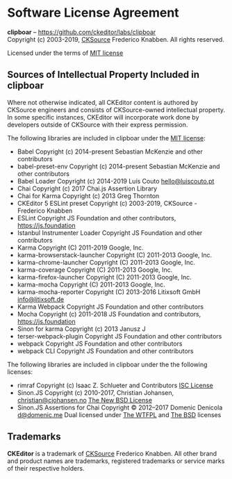 Software License Agreement
==========================

**clipboar** – https://github.com/ckeditor/labs/clipboar <br>
Copyright (c) 2003-2019, [CKSource](http://cksource.com) Frederico Knabben. All rights reserved.

Licensed under the terms of [MIT license](https://opensource.org/licenses/MIT)

Sources of Intellectual Property Included in clipboar
-----------------------------------------------------

Where not otherwise indicated, all CKEditor content is authored by CKSource engineers and consists of CKSource-owned intellectual property. In some specific instances, CKEditor will incorporate work done by developers outside of CKSource with their express permission.

The following libraries are included in clipboar under the [MIT license](https://opensource.org/licenses/MIT):
- Babel Copyright (c) 2014-present Sebastian McKenzie and other contributors
- babel-preset-env Copyright (c) 2014-present Sebastian McKenzie and other contributors
- Babel Loader Copyright (c) 2014-2019 Luís Couto <hello@luiscouto.pt>
- Chai Copyright (c) 2017 Chai.js Assertion Library
- Chai for Karma Copyright (c) 2013 Greg Thornton
- CKEditor 5 ESLint preset Copyright (c) 2003-2019, CKSource - Frederico Knabben
- ESLint Copyright JS Foundation and other contributors, https://js.foundation
- Istanbul Instrumenter Loader Copyright JS Foundation and other contributors
- Karma Copyright (C) 2011-2019 Google, Inc.
- karma-browserstack-launcher Copyright (C) 2011-2013 Google, Inc.
- karma-chrome-launcher Copyright (C) 2011-2013 Google, Inc.
- karma-coverage Copyright (C) 2011-2013 Google, Inc.
- karma-firefox-launcher Copyright (C) 2011-2013 Google, Inc.
- karma-mocha Copyright (C) 2011-2013 Google, Inc.
- karma-mocha-reporter Copyright (C) 2013-2016 Litixsoft GmbH <info@litixsoft.de>
- Karma Webpack Copyright JS Foundation and other contributors
- Mocha Copyright (c) 2011-2018 JS Foundation and contributors, https://js.foundation
- Sinon for karma Copyright (c) 2013 Janusz J
- terser-webpack-plugin Copyright JS Foundation and other contributors
- webpack Copyright JS Foundation and other contributors
- webpack CLI Copyright JS Foundation and other contributors

The following libraries are included in clipboar under the the following licenses:
- rimraf Copyright (c) Isaac Z. Schlueter and Contributors [ISC License](https://opensource.org/licenses/ISC)
- Sinon.JS Copyright (c) 2010-2017, Christian Johansen, christian@cjohansen.no [The New BSD License](https://opensource.org/licenses/BSD-3-Clause)
- Sinon.JS Assertions for Chai Copyright © 2012–2017 Domenic Denicola <d@domenic.me> Dual licensed under [The WTFPL](https://choosealicense.com/licenses/wtfpl/) and [The BSD](https://opensource.org/licenses/BSD-2-Clause) licenses

Trademarks
----------

**CKEditor** is a trademark of [CKSource](http://cksource.com) Frederico Knabben. All other brand and product names are trademarks, registered trademarks or service marks of their respective holders.
